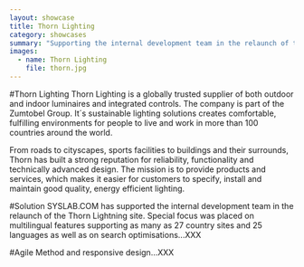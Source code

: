 ```yaml
---
layout: showcase
title: Thorn Lighting
category: showcases
summary: "Supporting the internal development team in the relaunch of the Thorn Lightning site. Special focus was placed on multilingual features supporting as many as 27 country sites and 25 languages as well as on search optimisations."
images:
  - name: Thorn Lighting
    file: thorn.jpg
---
```


#Thorn Lighting
Thorn Lighting is a globally trusted supplier of both outdoor and indoor luminaires and integrated controls. The company is part of the Zumtobel Group. It´s sustainable lighting solutions creates comfortable, fulfilling environments for people to live and work in more than 100 countries around the world.

From roads to cityscapes, sports facilities to buildings and their surrounds, Thorn has built a strong reputation for reliability, functionality and technically advanced design. The mission is to provide products and services, which makes it easier for customers to specify, install and maintain good quality, energy efficient lighting.

#Solution
SYSLAB.COM has supported the internal development team in the relaunch of the Thorn Lightning site. Special focus was placed on multilingual features supporting as many as 27 country sites and 25 languages as well as on search optimisations...XXX

#Agile Method and responsive design...XXX